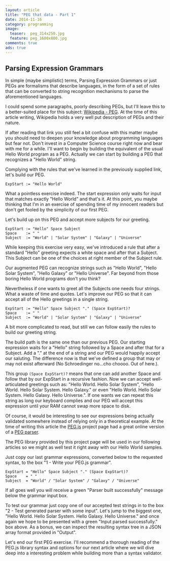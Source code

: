 ```yaml
---
layout: article
title: "PEG that data - Part 1"
date: 2014-11-16
category: programming
image:
  teaser:  peg_314x250.jpg
  feature: peg_1600x800.jpg
comments: true
ads: true
---
```


## Parsing Expression Grammars

In simple (maybe simplistic) terms, Parsing Expression Grammars or just PEGs are formalisms that describe languages, in the form of a set of rules that can be converted to string recognition mechanisms to parse the aforementioned languages.

I could spend some paragraphs, poorly describing PEGs, but I'll leave this to a better-suited place for this subject: [Wikipedia - PEG](http://en.wikipedia.org/wiki/Parsing_expression_grammar). At the time of this article writing, Wikipedia holds a very well put description of PEGs and their nature.

If after reading that link you still feel a bit confuse with this matter maybe you should need to deepen your knowledge about programming languages but fear not. Don't invest in a Computer Science course right now and bear with me for a while. I'll want to begin by building the equivalent of the usual Hello World program as a PEG. Actually we can start by building a PEG that recognizes a "Hello World" string.

Complying with the rules that we've learned in the previously supplied link, let's build our PEG.

    ExpStart := "Hello World"

What a pointless exercise indeed. The start expression only waits for input that matches exactly "Hello World" and that's it.
At this point, you maybe thinking that I'm in an exercise of spending time of my innocent readers but don't get fooled by the simplicity of our first PEG.

Let's build up on this PEG and accept more subjects for our greeting.

    ExpStart := "Hello" Space Subject
    Space    := " "   
    Subject  := "World" | "Solar System" | "Galaxy" | "Universe"

While keeping this exercise very easy, we've introduced a rule that after a standard "Hello" greeting expects a white space and after that a Subject. This Subject can be one of the choices at right member of the Subject rule.

Our augmented PEG can recognize strings such as "Hello World", "Hello Solar System", "Hello Galaxy" or "Hello Universe". Far beyond from those boring Hello World programs don't you think?

Nevertheless if one wants to greet all the Subjects one needs four strings. What a waste of time and quotes. Let's improve our PEG so that it can accept all of the Hello greetings in a single string.

    ExpStart := "Hello" Space Subject "." (Space ExpStart)?
    Space    := " "
    Subject  := "World" | "Solar System" | "Galaxy" | "Universe"

A bit more complicated to read, but still we can follow easily the rules to build our greeting string.

The build path is the same one than our previous PEG. Our starting expression waits for a "Hello" string followed by a Space and after that for a Subject. Add a "." at the end of a string and our PEG would happily accept our saluting.
The difference now is that we've defined a group that may or may not exist afterward (No Schroedinger no...cho choooo. Out of here.).

This group `(Space ExpStart)?` means that one can add another Space and follow that by our ExpStart in a recursive fashion. Now we can accept well-articulated greetings such as: "Hello World. Hello Solar System", "Hello World. Hello Solar System. Hello Galaxy." or even "Hello World. Hello Solar System. Hello Galaxy. Hello Universe.". If one wants we can repeat this string as long our keyboard complies and our PEG will accept this expression until your RAM cannot swap more space to disk.

Of course, it would be interesting to see our expressions being actually validated somewhere instead of relying only in a theoretical example. At the time of writing this article the [PEG.js](http://pegjs.majda.cz) project page had a great online version of a [PEG parser](http://pegjs.majda.cz/online). 

The PEG library provided by this project page will be used in our following articles so we might as well test it right away with our Hello World samples.

Just copy our last grammar expressions, converted below to the requested syntax, to the box "1 - Write your PEG.js grammar".

    ExpStart = "Hello" Space Subject "." (Space ExpStart)?
    Space    = " "
    Subject  = "World" / "Solar System" / "Galaxy" / "Universe"

If all goes well you will receive a green "Parser built successfully" message below the grammar input box.

To test our grammar just copy one of our accepted test strings in to the box "2 - Test generated parser with some input". Let's jump to the biggest one, "Hello World. Hello Solar System. Hello Galaxy. Hello Universe." and once again we hope to be presented with a green "Input parsed successfully." box above. As a bonus, we can inspect the resulting syntax tree in a JSON array format provided in "Output".

Let's end our first PEG exercise. I'll recommend a thorough reading of the PEG.js library syntax and options for our next article where we will dive deep into a interesting problem while building more than a syntax validator.
